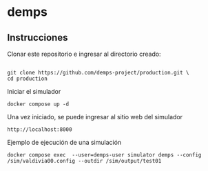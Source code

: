 # demps

## Instrucciones

Clonar este repositorio e ingresar al directorio creado:

```

git clone https://github.com/demps-project/production.git \
cd production
```


Iniciar el simulador
```
docker compose up -d
```

Una vez iniciado, se puede ingresar al sitio web del simulador

```
http://localhost:8000
```

Ejemplo de ejecución de una simulación

```
docker compose exec  --user=demps-user simulator demps --config /sim/valdivia00.config --outdir /sim/output/test01
```
